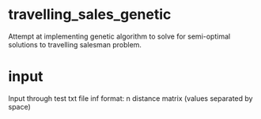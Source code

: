 # travelling_sales_genetic
Attempt at implementing genetic algorithm to solve for semi-optimal solutions to travelling salesman problem.

# input
Input through test txt file inf format:
n
distance matrix (values separated by space)

